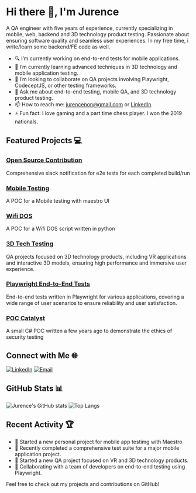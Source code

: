 # Hi there 👋, I'm Jurence

A QA engineer with five years of experience, currently specializing in mobile, web, backend and 3D technology product testing. Passionate about ensuring software quality and seamless user experiences. In my free time, i write/learn some backend/FE code as well.

- 🔍 I’m currently working on end-to-end tests for mobile applications.
- 🌱 I’m currently learning advanced techniques in 3D technology and mobile application testing.
- 👯 I’m looking to collaborate on QA projects involving Playwright, CodeceptJS, or other testing frameworks.
- 💬 Ask me about end-to-end testing, mobile QA, and 3D technology product testing.
- 📫 How to reach me: [jurencenon@gmail.com](mailto:jurencenon@gmail.com) or [LinkedIn](https://www.linkedin.com/in/jurence).
- ⚡ Fun fact: I love gaming and a part time chess player. I won the 2019 nationals.

## Featured Projects 💻

### [Open Source Contribution](https://github.com/Jurence/slack-notification-template)
Comprehensive slack notification for e2e tests for each completed build/run 

### [Mobile Testing](https://github.com/Jurence/maestro)
A POC for a Mobile testing with maestro UI

### [Wifi DOS](https://github.com/Jurence/Jury)
A POC for a Wifi DOS script written in python

### [3D Tech Testing](https://github.com/Jurence/3d-tech-testing)
QA projects focused on 3D technology products, including VR applications and interactive 3D models, ensuring high performance and immersive user experience.

### [Playwright End-to-End Tests](https://github.com/Jurence/playwright)
End-to-end tests written in Playwright for various applications, covering a wide range of user scenarios to ensure reliability and user satisfaction.

### [POC Catalyst](https://github.com/Jurence/Catalyst)
A small C# POC written a few years ago to demonstrate the ethics of security testing

## Connect with Me 🌐

[![LinkedIn](https://img.shields.io/badge/LinkedIn-0077B5?style=for-the-badge&logo=linkedin&logoColor=white)](https://www.linkedin.com/in/jurence)
[![Email](https://img.shields.io/badge/Email-D14836?style=for-the-badge&logo=gmail&logoColor=white)](mailto:jurencenon@gmail.com)

## GitHub Stats 📊

![Jurence's GitHub stats](https://github-readme-stats.vercel.app/api?username=Jurence&show_icons=true&theme=radical)
![Top Langs](https://github-readme-stats.vercel.app/api/top-langs/?username=Jurence&layout=compact&theme=radical)

## Recent Activity 🏆

- 🚀 Started a new personal project for mobile app testimg with Maestro
- 🎉 Recently completed a comprehensive test suite for a major mobile application project.
- 🚀 Started a new QA project focused on VR and 3D technology products.
- 🤝 Collaborating with a team of developers on end-to-end testing using Playwright.

Feel free to check out my projects and contributions on GitHub!
